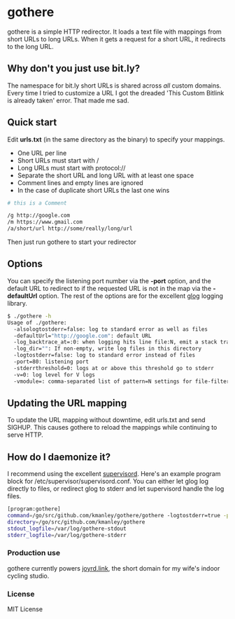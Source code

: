 # gothere

gothere is a simple HTTP redirector. It loads a text file with mappings from short URLs to
long URLs. When it gets a request for a short URL, it redirects to the long URL.
 
## Why don't you just use bit.ly?

The namespace for bit.ly short URLs is shared across *all* custom domains. Every time I 
tried to customize a URL I got the dreaded 'This Custom Bitlink is already taken' error.
That made me sad.

## Quick start

Edit **urls.txt** (in the same directory as the binary) to specify your mappings. 
* One URL per line
* Short URLs must start with /
* Long URLs must start with protocol://
* Separate the short URL and long URL with at least one space
* Comment lines and empty lines are ignored
* In the case of duplicate short URLs the last one wins

```bash
# this is a Comment

/g http://google.com
/m https://www.gmail.com
/a/short/url http://some/really/long/url
```

Then just run gothere to start your redirector

## Options

You can specify the listening port number via the **-port** option, 
and the default URL to redirect to if the requested URL is not in the map
via the **-defaultUrl** option. The rest of the options are for the 
excellent [glog](https://github.com/golang/glog) logging library.

```bash
$ ./gothere -h
Usage of ./gothere:
  -alsologtostderr=false: log to standard error as well as files
  -defaultUrl="http://google.com": default URL
  -log_backtrace_at=:0: when logging hits line file:N, emit a stack trace
  -log_dir="": If non-empty, write log files in this directory
  -logtostderr=false: log to standard error instead of files
  -port=80: listening port
  -stderrthreshold=0: logs at or above this threshold go to stderr
  -v=0: log level for V logs
  -vmodule=: comma-separated list of pattern=N settings for file-filtered logging
```

## Updating the URL mapping

To update the URL mapping without downtime, edit urls.txt and send SIGHUP. 
This causes gothere to reload the mappings while continuing to serve HTTP.

## How do I daemonize it?

I recommend using the excellent [supervisord](http://supervisord.org). Here's an 
example program block for /etc/supervisor/supervisord.conf. You can either let 
glog log directly to files, or redirect glog to stderr and let supervisord
handle the log files. 

```bash
[program:gothere]
command=/go/src/github.com/kmanley/gothere/gothere -logtostderr=true -port=80 -defaultUrl=http://whatever.com
directory=/go/src/github.com/kmanley/gothere
stdout_logfile=/var/log/gothere-stdout
stderr_logfile=/var/log/gothere-stderr
```

### Production use
gothere currently powers [joyrd.link](http://joyrd.link), the short domain for my
wife's indoor cycling studio.

### License

MIT License

